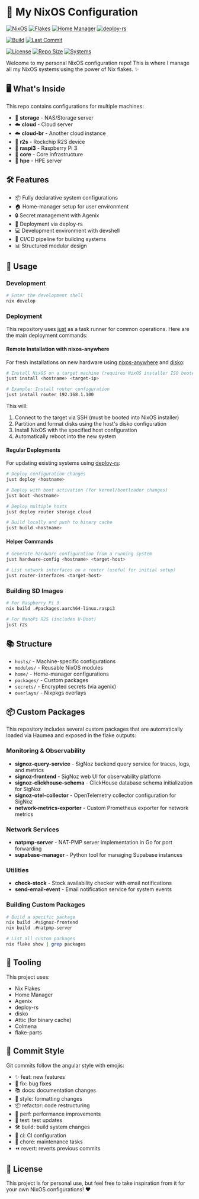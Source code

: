 # 🚀 My NixOS Configuration

<!-- System -->
[![NixOS](https://img.shields.io/badge/NixOS-Unstable-blue.svg)](https://nixos.org)
[![Flakes](https://img.shields.io/badge/Flakes-Enabled-blue.svg)](https://nixos.wiki/wiki/Flakes)
[![Home Manager](https://img.shields.io/badge/Home%20Manager-Enabled-blue.svg)](https://github.com/nix-community/home-manager)
[![deploy-rs](https://img.shields.io/badge/deploy--rs-Enabled-blue.svg)](https://github.com/serokell/deploy-rs)

<!-- Status -->
[![Build](https://github.com/arsfeld/nixos/actions/workflows/build.yml/badge.svg)](https://github.com/arsfeld/nixos/actions/workflows/build.yml)
[![Last Commit](https://img.shields.io/github/last-commit/arsfeld/nixos)](https://github.com/arsfeld/nixos/commits/main)

<!-- Repository Info -->
[![License](https://img.shields.io/badge/License-MIT-green.svg)](LICENSE)
[![Repo Size](https://img.shields.io/github/repo-size/arsfeld/nixos)](https://github.com/arsfeld/nixos)
[![Systems](https://img.shields.io/badge/Systems-7-blue.svg)](https://github.com/arsfeld/nixos#-whats-inside)

Welcome to my personal NixOS configuration repo! This is where I manage all my NixOS systems using the power of Nix flakes. ✨

## 🖥️ What's Inside

This repo contains configurations for multiple machines:

- 💾 **storage** - NAS/Storage server
- ☁️ **cloud** - Cloud server
- ☁️ **cloud-br** - Another cloud instance
- 🔄 **r2s** - Rockchip R2S device
- 🍓 **raspi3** - Raspberry Pi 3
- 🔌 **core** - Core infrastructure
- 🏢 **hpe** - HPE server

## 🛠️ Features

- 📦 Fully declarative system configurations
- 🏠 Home-manager setup for user environment
- 🔒 Secret management with Agenix
- 🔄 Deployment via deploy-rs
- 💻 Development environment with devshell
- 🤖 CI/CD pipeline for building systems
- 📊 Structured modular design

## 🚀 Usage

### Development

```bash
# Enter the development shell
nix develop
```

### Deployment

This repository uses [just](https://github.com/casey/just) as a task runner for common operations. Here are the main deployment commands:

#### Remote Installation with nixos-anywhere

For fresh installations on new hardware using [nixos-anywhere](https://github.com/nix-community/nixos-anywhere) and [disko](https://github.com/nix-community/disko):

```bash
# Install NixOS on a target machine (requires NixOS installer ISO booted)
just install <hostname> <target-ip>

# Example: Install router configuration
just install router 192.168.1.100
```

This will:
1. Connect to the target via SSH (must be booted into NixOS installer)
2. Partition and format disks using the host's disko configuration
3. Install NixOS with the specified host configuration
4. Automatically reboot into the new system

#### Regular Deployments

For updating existing systems using [deploy-rs](https://github.com/serokell/deploy-rs):

```bash
# Deploy configuration changes
just deploy <hostname>

# Deploy with boot activation (for kernel/bootloader changes)
just boot <hostname>

# Deploy multiple hosts
just deploy router storage cloud

# Build locally and push to binary cache
just build <hostname>
```

#### Helper Commands

```bash
# Generate hardware configuration from a running system
just hardware-config <hostname> <target-host>

# List network interfaces on a router (useful for initial setup)
just router-interfaces <target-host>
```

### Building SD Images

```bash
# For Raspberry Pi 3
nix build .#packages.aarch64-linux.raspi3

# For NanoPi R2S (includes U-Boot)
just r2s
```

## 📚 Structure

- `hosts/` - Machine-specific configurations
- `modules/` - Reusable NixOS modules
- `home/` - Home-manager configurations
- `packages/` - Custom packages
- `secrets/` - Encrypted secrets (via agenix)
- `overlays/` - Nixpkgs overlays

## 📦 Custom Packages

This repository includes several custom packages that are automatically loaded via Haumea and exposed in the flake outputs:

### Monitoring & Observability
- **signoz-query-service** - SigNoz backend query service for traces, logs, and metrics
- **signoz-frontend** - SigNoz web UI for observability platform
- **signoz-clickhouse-schema** - ClickHouse database schema initialization for SigNoz
- **signoz-otel-collector** - OpenTelemetry collector configuration for SigNoz
- **network-metrics-exporter** - Custom Prometheus exporter for network metrics

### Network Services
- **natpmp-server** - NAT-PMP server implementation in Go for port forwarding
- **supabase-manager** - Python tool for managing Supabase instances

### Utilities
- **check-stock** - Stock availability checker with email notifications
- **send-email-event** - Email notification service for system events

### Building Custom Packages

```bash
# Build a specific package
nix build .#signoz-frontend
nix build .#natpmp-server

# List all custom packages
nix flake show | grep packages
```

## 🔧 Tooling

This project uses:

- Nix Flakes
- Home Manager
- Agenix
- deploy-rs
- disko
- Attic (for binary cache)
- Colmena
- flake-parts

## 📝 Commit Style

Git commits follow the angular style with emojis:

- ✨ feat: new features
- 🐛 fix: bug fixes
- 📚 docs: documentation changes
- 💎 style: formatting changes
- 📦 refactor: code restructuring
- 🚀 perf: performance improvements
- 🧪 test: test updates
- 🛠️ build: build system changes
- 👷 ci: CI configuration
- 🧹 chore: maintenance tasks
- ⏪ revert: reverts previous commits

## 📄 License

This project is for personal use, but feel free to take inspiration from it for your own NixOS configurations! ❤️ 